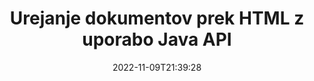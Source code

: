 ---
############################# Static ############################
layout: "product"
date: 2022-11-09T21:39:28
draft: false

product: "Editor"
product_tag: "editor"
platform: "Java"
platform_tag: "java"

############################# Head ############################
head_title: "API urejevalnika dokumentov Java | Uredite besedilne datoteke Word Web XML z uporabo HTML"
head_description: "API urejevalnika dokumentov za Javo. Naložite Microsoft Word, XML, spletne in besedilne datoteke v HTML in jih po manipulaciji pretvorite nazaj v izvirno obliko."

############################# Header ############################
title: "Urejanje dokumentov prek HTML z uporabo Java API"
description: "Integrirajte aplikacije Java z urejevalnikom HTML za upravljanje dokumentov in pretvorbo nazaj v izvirno obliko."
button:
    enable: true

############################# SubMenu ############################
submenu:
    enable: true
    
    left:
        img_alt: "GroupDocs.Editor for Java"
        image: "https://www.groupdocs.cloud/templates/groupdocs/images/product-logos/groupdocs-editor-java.png"
        product: "GroupDocs.Editor"
        platform: "Java"

    middle:
        button:
            # button loop
            - link: "#overview"
              text: "Pregled"

            # button loop
            - link: "#features"
              text: "Lastnosti"

            # button loop
            - link: "#support"
              text: "Podpora"

            # button loop
            - link: "https://products.groupdocs.app/editor"
              text: "Demo v živo"

            # button loop
            - link: "https://purchase.groupdocs.com/pricing/editor/java"
              text: "Cenitev"

    right:
        link_download: "https://downloads.groupdocs.com/editor"
        link_learn: "https://docs.groupdocs.com/editor/java/"
        link_buy: "https://purchase.groupdocs.com"

############################# Overview ############################
overview:
    enable: true
    content: |
      GroupDocs.Editor for Java API omogoča urejanje dokumentov v obliki HTML. API podpira več formatov dokumentov in ga je mogoče integrirati s katerim koli zunanjim, odprtokodnim ali plačljivim urejevalnikom HTML. API urejevalnika bo obdelal nalaganje dokumentov, jih pretvoril v HTML, posredoval HTML zunanjemu uporabniškemu vmesniku in nato po manipulaciji shranil HTML v izvirni dokument. Uporablja se lahko tudi za ustvarjanje različnih preglednic Microsoft Word, Excel, datotek PowerPoint, formatov OpenDocument, dokumentov XML in TXT.
    tabs:
      enable: true     
      
      ## TAB ONE ##
      tab_one:
        description: |
          Sledi pregled GroupDocs.Editor za Javo:

        left:
          enable: true
          icon: "fab fa-html5"
          title: "Manipulirajte z uporabo HTML"
          content: |
            * Naloži podprt dokument
            * Uredite vsebino z uporabo HTML
            * Uredi povezane sloge
            * Pretvori v izvirno obliko
      
      ## TAB TWO ##
      tab_two:
        description: |
          GroupDocs.Editor za Javo podpira naslednje [formate datotek](https://docs.groupdocs.com/editor/java/supported-document-formats/)

        left:
          enable: true
          table:
            # table loop
            - title: "Microsoft Office"
              content: |
                * **Microsoft Word**: DOC, DOCX, DOCM, DOT, DOTM, DOTX, FlatOPC, WordML, RTF
                * **Microsoft Excel**: XLS, XLSX, XLSM, XLT, XLTX, XLTM, XLSB, XLAM, CSV, TSV, SXC, SpreadsheetML, DIF, DSV
                * **Microsoft PowerPoint**: PPT, PPTX, PPTM, PPS, PPSX, PPSM, POT, POTX, POTM

        right:
          enable: true
          table:
            # table loop
            - title: "Družine drugih formatov"
              content: |
                * **Formati OpenDocument**: ODT, OTT, ODS, FODS, ODP, OTP
                * **Formati OpenDocument**: MSG, MBOX, EML, EMLX
                * **Spletni formati**: HTML, MHTML, CHM, XML, TXT
                * **Spletni formati**: MOBI, AZW3, ePub

      ## TAB THREE ##
      tab_three:
        description: |
          GroupDocs.Editor za Javo podpira naslednje operacijske sisteme, ogrodja in upravitelje paketov:
        
        left:
          enable: true
          table:
            # table loop
            - icon: "fab fa-windows"
              title: "Operacijski sistemi"
              content: |
                * Microsoft Windows Desktop
                * Microsoft Windows Server
                * Linux
                * MacOS

            # table loop
            - icon: "fas fa-code"
              title: "Podprta ogrodja"
              content: |
                * Java 7 (1.7) +

        right:
          enable: true
          table:
            # table loop
            - icon: "fas fa-cogs"
              title: "Razvojna okolja"
              content: |
                * NetBeans
                * IntelliJ IDEA
                * Eclipse
            # table loop
            - icon: "fas fa-tools"
              title: "Orodje za avtomatizacijo gradnje"
              content: |
                * Maven

############################# Features ############################
features:
    enable: true
    title: "GroupDocs.Editor za funkcije Java"

    feature:
      # feature loop
      - icon: "fas fa-copy"
        content: "Enostavna integracija urejevalnika HTML"

      # feature loop
      - icon: "fas fa-eye"
        content: "Pretvorba dokumenta v HTML DOM"

      # feature loop
      - icon: "fas fa-bolt"
        content: "Ekstrahirajte vsebino HTML iz toka dokumentov"
      
      # feature loop
      - icon: "fas fa-file-powerpoint"
        content: "Nalaganje, urejanje in shranjevanje datotek Word, Excel in PowerPoint"

      # feature loop
      - icon: "fas fa-code"
        content: "Pridobite HTML skupaj z vdelanimi elementi"

      # feature loop
      - icon: "fas fa-cloud"
        content: "Uvoz, ogled in urejanje dokumentov XML"

      # feature loop
      - icon: "fas fa-remove-format"
        content: "Zaobidite vsebino HTML in shranite vdelane vire"

      # feature loop
      - icon: "fas fa-comment-slash"
        content: "Ogled, urejanje in shranjevanje dokumentov za obdelavo besedila v stranskem načinu"

      # feature loop
      - icon: "fas fa-location-arrow"
        content: "Pridobite vsebino oznake telesa HTML iz datoteke"

      # feature loop
      - icon: "fas fa-border-all"
        content: "Ekstrahirajte vsebino CSS datoteke HTML"

      # feature loop
      - icon: "fas fa-wrench"
        content: "Uporabite vsebino niza za pridobivanje HTML DOM in pretvorbo v datoteko"

      # feature loop
      - icon: "fas fa-columns"
        content: "Pretvorite HTML DOM z vdelanimi elementi"

      # feature loop
      - icon: "fas fa-file-word"
        content: "Pretvorite datoteke več formatov v HTML za urejanje"

      # feature loop
      - icon: "fas fa-envelope"
        content: "Pridobite meta informacije o vhodnih dokumentih brez urejanja"

      # feature loop
      - icon: "fas fa-print"
        content: "Shrani urejene dokumente v obliki datoteke z navadnim besedilom"

      # feature loop
      - icon: "fas fa-file-archive"
        content: "Natančnost pretvorbe"

      # feature loop
      - icon: "fas fa-lock"
        content: "Uporabi geslo za izhodni dokument"

      # feature loop
      - icon: "fas fa-file-code"
        content: "Agnostična baza podatkov (DB)."
      
      # feature loop
      - icon: "fas fa-fill-drip"
        content: "Uporabniški vmesnik (UI) Agnostic"

      # feature loop
      - icon: "fas fa-file-excel"
        content: "Podpira merjeno licenciranje"

    more_feature:
      # more_feature_loop
      - title: "Natančna pretvorba v in iz HTML DOM"
        content: |
          Uporaba GroupDocs.Editor za Javo vam omogoča izdelavo aplikacij v Javi, ki naložijo dokument podprte oblike zapisa datoteke, da ga pretvorijo v HTML Document Object Model (DOM) skupaj z njegovimi povezanimi elementi, npr. CSS. Poleg tega vam naš API za urejevalnik Java omogoča urejanje HTML-ja v katerem koli od priljubljenih urejevalnikov HTML. Po opravljenih zahtevanih spremembah vam GroupDocs.Editor za Javo pomaga pretvoriti ta nastali HTML nazaj v prvotno obliko datoteke.
          
          ```java
          // Create Editor class by loading an input document
          Editor editor = new Editor("Sample.docx");

          // Open document for edit and obtain EditableDocument
          EditableDocument original = editor.edit();

          // Obtain all-embedded HTML from it
          String allEmbeddedInside = original.getEmbeddedHtml();

          // If necessary, obtain pure HTML-markup, CSS, images and other resources in separate form

          // Whole HTML-markup, without any resources
          String completeHtmlMarkup = original.getContent();

          // Only HTML->BODY content, useful for most of WYSIWYG-editors
          String onlyInnerBody = original.getBodyContent();

          // All CSS stylesheets
          List<CssText> stylesheets = original.getCss();

          // All images, including raster and vector, but without CSS gradients
          List<IImageResource> images = original.getImages();

          // All font resources
          List<FontResourceBase> fonts = original.getFonts();

          // finally, send this content to your WYSIWYG HTML-editor
          ```
      # more_feature_loop
      - title: "Nalaganje in pridobivanje pridruženih elementov"
        content: "GroupDocs.Editor for Java API vam omogoča pridobivanje povezanih elementov iz dokumentov podprtih formatov, kot so slike, CSS, pisave in drugo. Nato lahko naložite te pridobljene povezane elemente, jih preletite in shranite ločeno od končne datoteke HTML ter imate dobro upravljan izhod."

############################# Support ############################
support:
    enable: true

############################# Solutions ############################
solutions:
    enable: true
    title: "GroupDocs.Editor ponuja API-je za urejanje dokumentov za druga priljubljena razvojna okolja"

    solution:
        # solution loop
        - img_alt: "GroupDocs.Editor for .NET"
          image: "https://www.groupdocs.cloud/templates/groupdocs/images/product-logos/groupdocs-editor-net.png"
          product: "GroupDocs.Editor"
          platform: ".NET"
          link: "/editor/net/"

############################# Back to top ###############################
back_to_top:
  enable: true
---